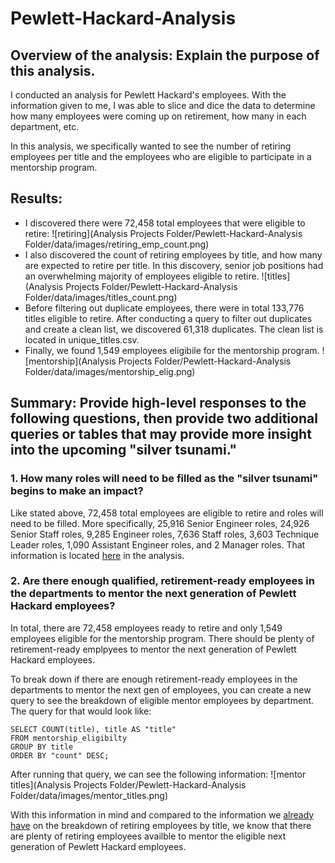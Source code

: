 # Pewlett-Hackard-Analysis

## Overview of the analysis: Explain the purpose of this analysis.
I conducted an analysis for Pewlett Hackard's employees. With the information given to me, I was able to slice and dice the data to determine how many employees were coming up on retirement, how many in each department, etc. 

In this analysis, we specifically wanted to see the number of retiring employees per title and the employees who are eligible to participate in a mentorship program.

## Results: 
- I discovered there were 72,458 total employees that were eligible to retire:
![retiring](Analysis Projects Folder/Pewlett-Hackard-Analysis Folder/data/images/retiring_emp_count.png)
- I also discovered the count of retiring employees by title, and how many are expected to retire per title. In this discovery, senior job positions had an overwhelming majority of employees eligible to retire.
![titles](Analysis Projects Folder/Pewlett-Hackard-Analysis Folder/data/images/titles_count.png)
- Before filtering out duplicate employees, there were in total 133,776 titles eligible to retire. After conducting a query to filter out duplicates and create a clean list, we discovered 61,318 duplicates. The clean list is located in unique_titles.csv.
- Finally, we found 1,549 employees eligibile for the mentorship program. 
![mentorship](Analysis Projects Folder/Pewlett-Hackard-Analysis Folder/data/images/mentorship_elig.png)

## Summary: Provide high-level responses to the following questions, then provide two additional queries or tables that may provide more insight into the upcoming "silver tsunami."
### 1. How many roles will need to be filled as the "silver tsunami" begins to make an impact?
Like stated above, 72,458 total employees are eligible to retire and roles will need to be filled. More specifically, 25,916 Senior Engineer roles, 24,926 Senior Staff roles, 9,285 Engineer roles, 7,636 Staff roles, 3,603 Technique Leader roles, 1,090 Assistant Engineer roles, and 2 Manager roles. That information is located [here](https://github.com/alyssamaestringer/Pewlett-Hackard-Analysis/blob/main/Analysis%20Projects%20Folder/Pewlett-Hackard-Analysis%20Folder/data/retiring_titles.csv) in the analysis.

### 2. Are there enough qualified, retirement-ready employees in the departments to mentor the next generation of Pewlett Hackard employees?
In total, there are 72,458 employees ready to retire and only 1,549 employees eligible for the mentorship program. There should be plenty of retirement-ready emplpyees to mentor the next generation of Pewlett Hackard employees. 

To break down if there are enough retirement-ready employees in the departments to mentor the next gen of employees, you can create a new query to see the breakdown of eligible mentor employees by department. The query for that would look like:
```
SELECT COUNT(title), title AS "title" 
FROM mentorship_eligibilty
GROUP BY title
ORDER BY "count" DESC;
```

After running that query, we can see the following information:
![mentor titles](Analysis Projects Folder/Pewlett-Hackard-Analysis Folder/data/images/mentor_titles.png)

With this information in mind and compared to the information we [already have](https://github.com/alyssamaestringer/Pewlett-Hackard-Analysis/blob/main/Analysis%20Projects%20Folder/Pewlett-Hackard-Analysis%20Folder/data/retiring_titles.csv) on the breakdown of retiring employees by title, we know that there are plenty of retiring employees availble to mentor the eligible next generation of Pewlett Hackard employees.
